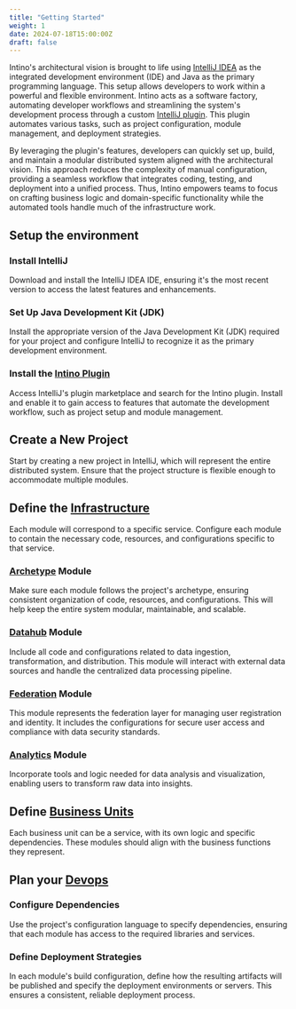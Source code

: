 ```yaml
---
title: "Getting Started"
weight: 1
date: 2024-07-18T15:00:00Z
draft: false
---
```

Intino's architectural vision is brought to life using [IntelliJ IDEA](https://www.jetbrains.com/idea/) as the integrated development environment (IDE) and Java as the primary programming language. This setup allows developers to work within a powerful and flexible environment. Intino acts as a software factory, automating developer workflows and streamlining the system's development process through a custom [IntelliJ plugin](../tools/plugin). This plugin automates various tasks, such as project configuration, module management, and deployment strategies.

By leveraging the plugin's features, developers can quickly set up, build, and maintain a modular distributed system aligned with the architectural vision. This approach reduces the complexity of manual configuration, providing a seamless workflow that integrates coding, testing, and deployment into a unified process. Thus, Intino empowers teams to focus on crafting business logic and domain-specific functionality while the automated tools handle much of the infrastructure work.

## Setup the environment
### Install IntelliJ
Download and install the IntelliJ IDEA IDE, ensuring it's the most recent version to access the latest features and enhancements.

### Set Up Java Development Kit (JDK)
Install the appropriate version of the Java Development Kit (JDK) required for your project and configure IntelliJ to recognize it as the primary development environment.

### Install the [Intino Plugin](../tools/plugin)
Access IntelliJ's plugin marketplace and search for the Intino plugin. Install and enable it to gain access to features that automate the development workflow, such as project setup and module management.

## Create a New Project
Start by creating a new project in IntelliJ, which will represent the entire distributed system. Ensure that the project structure is flexible enough to accommodate multiple modules.

## Define the [Infrastructure](../intino-systems/infrastructure)
Each module will correspond to a specific service. Configure each module to contain the necessary code, resources, and configurations specific to that service.

### [Archetype](../intino-systems/infrastructure/archetype) Module
Make sure each module follows the project's archetype, ensuring consistent organization of code, resources, and configurations. This will help keep the entire system modular, maintainable, and scalable.

### [Datahub](../intino-systems/infrastructure/ness) Module
Include all code and configurations related to data ingestion, transformation, and distribution. This module will interact with external data sources and handle the centralized data processing pipeline.

### [Federation](../intino-systems/infrastructure/amidas) Module
This module represents the federation layer for managing user registration and identity. It includes the configurations for secure user access and compliance with data security standards.

### [Analytics](../intino-systems/infrastructure/sumus) Module
Incorporate tools and logic needed for data analysis and visualization, enabling users to transform raw data into insights.

## Define [Business Units](../Business-Units)
Each business unit can be a service, with its own logic and specific dependencies. These modules should align with the business functions they represent.

## Plan your [Devops](../intino-systems/devops)
### Configure Dependencies
Use the project's configuration language to specify dependencies, ensuring that each module has access to the required libraries and services.

### Define Deployment Strategies
In each module's build configuration, define how the resulting artifacts will be published and specify the deployment environments or servers. This ensures a consistent, reliable deployment process.
